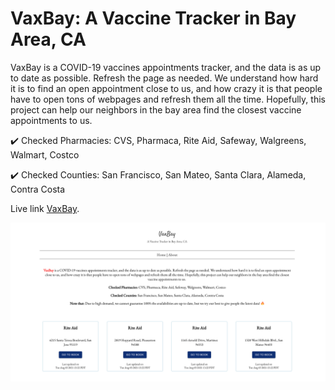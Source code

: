 # VaxBay: A Vaccine Tracker in Bay Area, CA

VaxBay is a COVID-19 vaccines appointments tracker, and the data is as up to date as possible. Refresh the page as needed. We understand how hard it is to find an open appointment close to us, and how crazy it is that people have to open tons of webpages and refresh them all the time. Hopefully, this project can help our neighbors in the bay area find the closest vaccine appointments to us.

✔️ Checked Pharmacies: CVS, Pharmaca, Rite Aid, Safeway, Walgreens, Walmart, Costco

✔️ Checked Counties: San Francisco, San Mateo, Santa Clara, Alameda, Contra Costa

Live link [VaxBay](https://www.vaxbay.com/).

![Screen shot](screenshot.jpg)